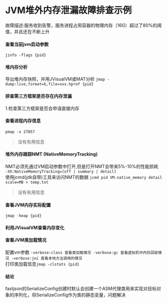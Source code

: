 # JVM堆外内存泄漏故障排查示例
故障描述:服务收到告警，服务进程占用容器的物理内存（16G）超过了80%的阈值，并且还在不断上升

#### 查看当前jvm启动参数
`jinfo -flags {pid}`

#### 堆内存分析
导出堆内存快照，并用JVisualVM或MAT分析
`jmap -dump:live,format=b,file=xxx.hprof {pid}`  

#### 排查第三方框架是否存在内存泄漏
1.检查第三方框架是否会申请直接内存

#### 查看进程内存信息
`pmap -x 27857`  
> 没有有用信息 

#### 堆外内存跟踪NMT (NativeMemoryTracking)
NMT必须先通过VM启动参数中打开,但是打开NMT会带来5%-10%的性能损耗  
`-XX:NativeMemoryTracking=[off | summary | detail]`  
使用jcmd(jdk自带)工具来访问NMT的数据
`jcmd pid VM.native_memory detail scale=MB > temp.txt` 
> 没有有用信息  

#### 查看JVM内存实际配置
`jmap -heap {pid}`

#### 利用JVisualVM查看内存变化

#### 查看JVM类加载情况
配置vm参数 `-verbose:class 查看类加载情况 -verbose:gc 查看虚拟机中内存回收情况 -verbose:jni 查看本地方法调用的情况`  
打印类加载信息`jmap -clstats {pid}`

#### 结论
fastjson的SerializeConfig创建时默认会创建一个ASM代理类用来实现对目标对象的序列化，将SerializeConfig作为类的静态变量，问题解决